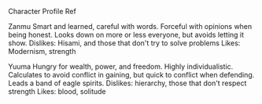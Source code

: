 Character Profile Ref

Zanmu
Smart and learned, careful with words.
Forceful with opinions when being honest.
Looks down on more or less everyone, but avoids letting it show.
Dislikes: Hisami, and those that don't try to solve problems
Likes: Modernism, strength

Yuuma
Hungry for wealth, power, and freedom.
Highly individualistic.
Calculates to avoid conflict in gaining, but quick to conflict when defending.
Leads a band of eagle spirits.
Dislikes: hierarchy, those that don't respect strength
Likes: blood, solitude